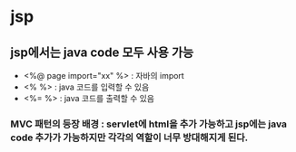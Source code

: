 # jsp
## jsp에서는 java code 모두 사용 가능
- <%@ page import="xx" %> : 자바의 import
- <% %> : java 코드를 입력할 수 있음
- <%= %> : java 코드를 출력할 수 있음

### MVC 패턴의 등장 배경 : servlet에 html을 추가 가능하고 jsp에는 java code 추가가 가능하지만 각각의 역할이 너무 방대해지게 된다. 